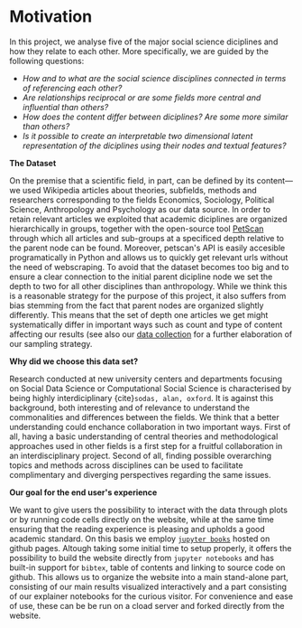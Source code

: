 Motivation 
===========

In this project, we analyse five of the major social science diciplines and how they relate to each other. More specifically, we are guided by the following questions:

* *How and to what are the social science disciplines connected in terms of referencing each other?*
* *Are relationships reciprocal or are some fields more central and influential than others?*
* *How does the content differ between diciplines? Are some more similar than others?*
* *Is it possible to create an interpretable two dimensional latent representation of the diciplines using their nodes and textual features?*

**The Dataset**

 On the premise that a scientific field, in part, can be defined by its content—we used Wikipedia articles about theories, subfields, methods and researchers corresponding to the fields Economics, Sociology, Political Science, Anthropology and Psychology as our data source. In order to retain relevant articles we exploited that academic diciplines are organized hierarchically in groups, together with the open-source tool [PetScan](https://en.wikipedia.org/wiki/Wikipedia:PetScan) through which all articles and sub-groups at a specificed depth relative to the parent node can be found. Moreover, petscan's API is easily accesible programatically in Python and allows us to quickly get relevant urls without the need of webscraping. To avoid that the dataset becomes too big and to ensure a clear connection to the initial parent dicipline node we set the depth to two for all other disciplines than anthropology. While we think this is a reasonable strategy for the purpose of this project, it also suffers from bias stemming from the fact that parent nodes are organized slightly differently. This means that the set of depth one articles we get might systematically differ in important ways such as count and type of content affecting our results (see also our [data collection](explainer_data_collection) for a further elaboration of our sampling strategy. 

**Why did we choose this data set?**

Research conducted at new university centers and departments focusing on Social Data Science or Computational Social Science is characterised by being highly interdiciplinary {cite}`sodas, alan, oxford`. It is against this background, both interesting and of relevance to understand the commonalities and differences between the fields. We think that a better understanding could enchance collaboration in two important ways. First of all, having a basic understanding of central theories and methodological approaches used in other fields is a first step for a fruitful collaboration in an interdisciplinary project. Second of all, finding possible overarching topics and methods across disciplines can be used to facilitate complimentary and diverging perspectives regarding the same issues. 

**Our goal for the end user's experience**

We want to give users the possibility to interact with the data through plots or by running code cells directly on the website, while at the same time ensuring that the reading experience is pleasing and upholds a good academic standard. On this basis we employ [`jupyter books`](https://jupyterbook.org/) hosted on github pages. Altough taking some initial time to setup properly, it offers the possibility to build the website directly from `jupyter notebooks` and has built-in support for `bibtex`, table of contents and linking to source code on github. This allows us to organize the website into a main stand-alone part, consisting of our main results visualized interactively and a part consisting of our explainer notebooks for the curious visitor. For convenience and ease of use, these can be be run on a cload server and forked directly from the website.


